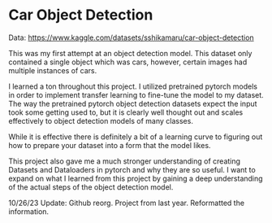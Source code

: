 # Car Object Detection

Data: https://www.kaggle.com/datasets/sshikamaru/car-object-detection

This was my first attempt at an object detection model. This dataset only contained a single object which was cars, however, certain images had multiple instances of cars.

I learned a ton throughout this project. I utilized pretrained pytorch models in order to implement transfer learning to fine-tune the model to my dataset. The way the pretrained pytorch object detection datasets expect the input took some getting used to, but it is clearly well thought out and scales effectively to object detection models of many classes.

While it is effective there is definitely a bit of a learning curve to figuring out how to prepare your dataset into a form that the model likes. 

This project also gave me a much stronger understanding of creating Datasets and Dataloaders in pytorch and why they are so useful. I want to expand on what I learned from this project by gaining a deep understanding of the actual steps of the object detection model.

10/26/23 Update: Github reorg. Project from last year. Reformatted the information.